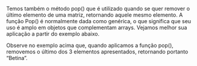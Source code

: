 Temos também o método pop() que é utilizado quando se quer remover o último
elemento de uma matriz, retornando aquele mesmo elemento. A função Pop() é
normalmente dada como genérica, o que significa que seu uso é amplo em objetos que
complementam arrays. Vejamos melhor sua aplicação a partir do exemplo abaixo.

Observe no exemplo acima que, quando aplicamos a função pop(), removemos o
último dos 3 elementos apresentados, retornando portanto “Betina”.
